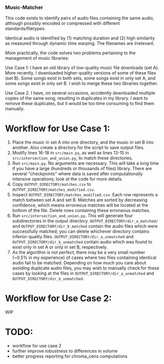 ### Music-Matcher
 
This code exists to identify pairs of audio files containing the same audio, although possibly encoded or compressed with different standards/filetypes.

Identical audio is identified by (1) matching duration and (2) high similarity as measured through dynamic time warping. The filenames are irrelevant.

More practically, the code solves two problems pertaining to the management of music libraries:

Use Case 1: I have an old library of low-quality music file downloads (set A). More recently, I downloaded higher-quality versions of some of these files (set B). Some songs exist in both sets, some songs exist in only set A, and some songs exist in only set B. I wish to merge these two libraries together.

Use Case 2. I have, on several occasions, accidently downloaded multiple copies of the same song, resulting in duplicates in my library. I want to remove these duplicates, but it would be too time consuming to find them manually.

# Workflow for Use Case 1:

1. Place the music in set A into one directory, and the music in set B into another. Also create a directory for the script to save output files.
2. Modify lines 16-18 in `src/main.py`, as well as lines 13-15 in `src/intersection_and_union.py`, to match these directories.
3. Run `src/main.py`. No arguments are necessary. This will take a long time if you have a large (hundreds or thousands of files) library. There are several "checkpoints" where data is saved after computationally intensive operations; look at the code for more details.
4. Copy `OUTPUT_DIRECTORY/matches.csv` to `OUTPUT_DIRECTORY/matches_modified.csv`.
5. Inspect `OUTPUT_DIRECTORY/matches_modified.csv`. Each row represents a match between set A and set B. Matches are sorted by decreasing confidence, which means erroneous matches will be located at the bottom of the file. Delete rows containing these erroneous matches.
6. Run `src/intersection_and_union.py`. This will generate four subdirectories in the output directory. `OUTPUT_DIRECTORY/dir_a_matched/` and `OUTPUT_DIRECTORY/dir_b_matched` contain the audio files which were successfully matched; you can delete whichever directory contains inferior-quality files. `OUTPUT_DIRECTORY/dir_a_unmatched` and `OUTPUT_DIRECTORY/dir_b_unmatched` contain audio which was found to exist only in set A or only in set B, respectively.
7. As the algorithm is not perfect, there may be a very small number (~0.5% in my experience) of cases where two files containing identical audio fail to be matched. Depending on how much you care about avoiding duplicate audio files, you may wish to manually check for these cases by looking at the files in `OUTPUT_DIRECTORY/dir_a_unmatched` and `OUTPUT_DIRECTORY/dir_b_unmatched`.

# Workflow for Use Case 2:

WIP

# TODO:

- workflow for use case 2
- further improve robustness to differences in volume
- better progress reporting for chroma_cens computations
